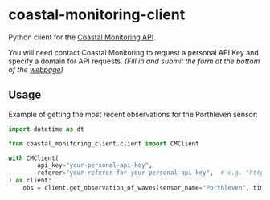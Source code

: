 # coastal-monitoring-client
Python client for the [Coastal Monitoring API](https://coastalmonitoring.org/ccoresources/api/).

You will need contact Coastal Monitoring to request a personal API Key and specify a domain for API requests.
*(Fill in and submit the form at the bottom of the [webpage](https://coastalmonitoring.org/ccoresources/api/))*

## Usage

Example of getting the most recent observations for the Porthleven sensor:

```python
import datetime as dt

from coastal_monitoring_client.client import CMClient

with CMClient(
        api_key="your-personal-api-key",
        referer="your-referer-for-your-personal-api-key",  # e.g. "http://www.yourdomain.com"
) as client:
    obs = client.get_observation_of_waves(sensor_name="Porthleven", timestamp=dt.datetime.now())
```
